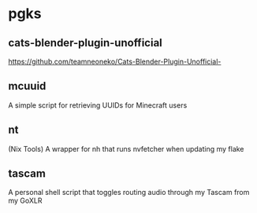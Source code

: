# pgks

## cats-blender-plugin-unofficial

https://github.com/teamneoneko/Cats-Blender-Plugin-Unofficial-

## mcuuid

A simple script for retrieving UUIDs for Minecraft users

## nt

(Nix Tools)
A wrapper for nh that runs nvfetcher when updating my flake

## tascam

A personal shell script that toggles routing audio through my Tascam from my GoXLR
